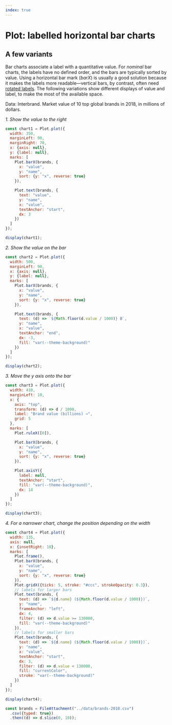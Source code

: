 ```yaml
---
index: true
---
```


# Plot: labelled horizontal bar charts

## A few variants

Bar charts associate a label with a quantitative value. For _nominal_ bar charts, the labels have no defined order, and the bars are typically sorted by value. Using a horizontal bar mark (_barX_) is usually a good solution because it makes the labels more readable—vertical bars, by contrast, often need [rotated labels](./vertical-bars-rotated-labels). The following variations show different displays of value and label, to make the most of the available space.

Data: Interbrand. Market value of 10 top global brands in 2018, in millions of dollars.

_1. Show the value to the right_

```js echo
const chart1 = Plot.plot({
  width: 350,
  marginLeft: 90,
  marginRight: 70,
  x: {axis: null},
  y: {label: null},
  marks: [
    Plot.barX(brands, {
      x: "value",
      y: "name",
      sort: {y: "x", reverse: true}
    }),

    Plot.text(brands, {
      text: "value",
      y: "name",
      x: "value",
      textAnchor: "start",
      dx: 3
    })
  ]
});

display(chart1);
```

_2. Show the value on the bar_

```js echo
const chart2 = Plot.plot({
  width: 500,
  marginLeft: 90,
  x: {axis: null},
  y: {label: null},
  marks: [
    Plot.barX(brands, {
      x: "value",
      y: "name",
      sort: {y: "x", reverse: true}
    }),

    Plot.text(brands, {
      text: (d) => `${Math.floor(d.value / 1000)} B`,
      y: "name",
      x: "value",
      textAnchor: "end",
      dx: -3,
      fill: "var(--theme-background)"
    })
  ]
});

display(chart2);
```

_3. Move the y axis onto the bar_

```js echo
const chart3 = Plot.plot({
  width: 410,
  marginLeft: 10,
  x: {
    axis: "top",
    transform: (d) => d / 1000,
    label: "Brand value (billions) →",
    grid: 5
  },
  marks: [
    Plot.ruleX([0]),

    Plot.barX(brands, {
      x: "value",
      y: "name",
      sort: {y: "x", reverse: true}
    }),

    Plot.axisY({
      label: null,
      textAnchor: "start",
      fill: "var(--theme-background)",
      dx: 14
    })
  ]
});

display(chart3);
```

_4. For a narrower chart, change the position depending on the width_

```js echo
const chart4 = Plot.plot({
  width: 135,
  axis: null,
  x: {insetRight: 10},
  marks: [
    Plot.frame(),
    Plot.barX(brands, {
      x: "value",
      y: "name",
      sort: {y: "x", reverse: true}
    }),
    Plot.gridX({ticks: 5, stroke: "#ccc", strokeOpacity: 0.3}),
    // labels for larger bars
    Plot.text(brands, {
      text: (d) => `${d.name} (${Math.floor(d.value / 1000)})`,
      y: "name",
      frameAnchor: "left",
      dx: 4,
      filter: (d) => d.value >= 130000,
      fill: "var(--theme-background)"
    }),
    // labels for smaller bars
    Plot.text(brands, {
      text: (d) => `${d.name} (${Math.floor(d.value / 1000)})`,
      y: "name",
      x: "value",
      textAnchor: "start",
      dx: 3,
      filter: (d) => d.value < 130000,
      fill: "currentColor",
      stroke: "var(--theme-background)"
    })
  ]
});

display(chart4);
```

```js echo
const brands = FileAttachment("../data/brands-2018.csv")
  .csv({typed: true})
  .then((d) => d.slice(0, 10));
```
